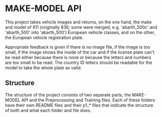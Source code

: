 # MAKE-MODEL API

This project takes vehicle images and returns, on the one hand, the make and model of 611 (originally 836; some were merged, e.g. 'abarth_500c' and 'abarth_500' into 'abarth_500') European vehicle classes, and on the other, the European vehicle registration plate. 

Appropriate feedback is given if there is no image file, if the image is too small, if the image shows the inside of the car and if the license plate can't be read either because there is none or because the letters and numbers are too small to be read. The country ID letters should be readable for the model to take the whole plate as valid.

## Structure

The structure of the project consists of two separate parts, the MAKE-MODEL API and the Preprocessing and Training files. Each of these folders have their own README files and their p1_* files that indicate the structure of both and what each folder and file does.

